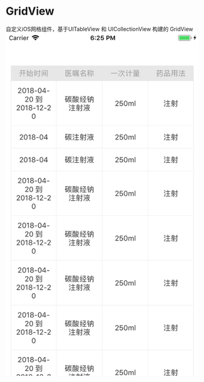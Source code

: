 # GridView
自定义iOS网格组件，基于UITableView 和 UICollectionView 构建的 GridView
![image](https://github.com/ayu250/GridView/blob/master/Simulator%20Screen%20Shot%20-%20iPhone%208%20-%202018-05-16%20at%2018.25.18.png)
